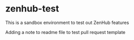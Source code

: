 # zenhub-test
This is a sandbox environment to test out ZenHub features

Adding a note to readme file to test pull request template